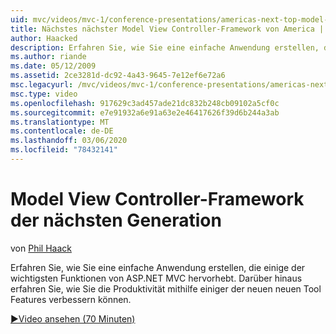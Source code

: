 ```yaml
---
uid: mvc/videos/mvc-1/conference-presentations/americas-next-top-model-view-controller-framework
title: Nächstes nächster Model View Controller-Framework von America | Microsoft-Dokumentation
author: Haacked
description: Erfahren Sie, wie Sie eine einfache Anwendung erstellen, die einige der wichtigsten Funktionen von ASP.NET MVC hervorhebt. Darüber hinaus erfahren Sie, wie Sie die Produktivität mithilfe einiger der...
ms.author: riande
ms.date: 05/12/2009
ms.assetid: 2ce3281d-dc92-4a43-9645-7e12ef6e72a6
msc.legacyurl: /mvc/videos/mvc-1/conference-presentations/americas-next-top-model-view-controller-framework
msc.type: video
ms.openlocfilehash: 917629c3ad457ade21dc832b248cb09102a5cf0c
ms.sourcegitcommit: e7e91932a6e91a63e2e46417626f39d6b244a3ab
ms.translationtype: MT
ms.contentlocale: de-DE
ms.lasthandoff: 03/06/2020
ms.locfileid: "78432141"
---
```

# <a name="americas-next-top-model-view-controller-framework"></a>Model View Controller-Framework der nächsten Generation

von [Phil Haack](https://github.com/Haacked)

Erfahren Sie, wie Sie eine einfache Anwendung erstellen, die einige der wichtigsten Funktionen von ASP.NET MVC hervorhebt. Darüber hinaus erfahren Sie, wie Sie die Produktivität mithilfe einiger der neuen neuen Tool Features verbessern können.

[&#9654;Video ansehen (70 Minuten)](https://channel9.msdn.com/Blogs/ASP-NET-Site-Videos/americas-next-top-model-view-controller-framework)
